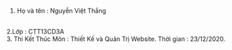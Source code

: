 1. Họ và tên : Nguyễn Việt Thắng
<br>
2.Lớp : CTT13CD3A
<br>
3. Thi Kết Thúc Môn : Thiết Kế và Quản Trị Website. Thời gian : 23/12/2020.
